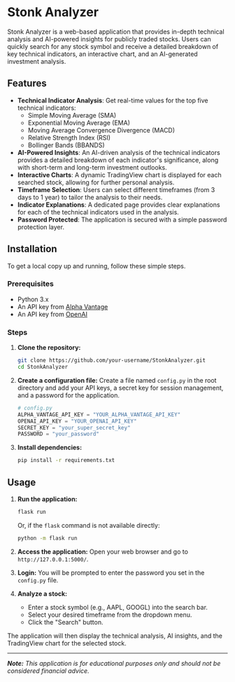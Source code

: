 # Stonk Analyzer

Stonk Analyzer is a web-based application that provides in-depth technical analysis and AI-powered insights for publicly traded stocks. Users can quickly search for any stock symbol and receive a detailed breakdown of key technical indicators, an interactive chart, and an AI-generated investment analysis.

## Features

-   **Technical Indicator Analysis**: Get real-time values for the top five technical indicators:
    -   Simple Moving Average (SMA)
    -   Exponential Moving Average (EMA)
    -   Moving Average Convergence Divergence (MACD)
    -   Relative Strength Index (RSI)
    -   Bollinger Bands (BBANDS)
-   **AI-Powered Insights**: An AI-driven analysis of the technical indicators provides a detailed breakdown of each indicator's significance, along with short-term and long-term investment outlooks.
-   **Interactive Charts**: A dynamic TradingView chart is displayed for each searched stock, allowing for further personal analysis.
-   **Timeframe Selection**: Users can select different timeframes (from 3 days to 1 year) to tailor the analysis to their needs.
-   **Indicator Explanations**: A dedicated page provides clear explanations for each of the technical indicators used in the analysis.
-   **Password Protected**: The application is secured with a simple password protection layer.

## Installation

To get a local copy up and running, follow these simple steps.

### Prerequisites

-   Python 3.x
-   An API key from [Alpha Vantage](https://www.alphavantage.co/support/#api-key)
-   An API key from [OpenAI](https://platform.openai.com/api-keys)

### Steps

1.  **Clone the repository:**
    ```sh
    git clone https://github.com/your-username/StonkAnalyzer.git
    cd StonkAnalyzer
    ```

2.  **Create a configuration file:**
    Create a file named `config.py` in the root directory and add your API keys, a secret key for session management, and a password for the application.

    ```python
    # config.py
    ALPHA_VANTAGE_API_KEY = "YOUR_ALPHA_VANTAGE_API_KEY"
    OPENAI_API_KEY = "YOUR_OPENAI_API_KEY"
    SECRET_KEY = "your_super_secret_key"
    PASSWORD = "your_password"
    ```

3.  **Install dependencies:**
    ```sh
    pip install -r requirements.txt
    ```

## Usage

1.  **Run the application:**
    ```sh
    flask run
    ```
    Or, if the `flask` command is not available directly:
    ```sh
    python -m flask run
    ```

2.  **Access the application:**
    Open your web browser and go to `http://127.0.0.1:5000/`.

3.  **Login:**
    You will be prompted to enter the password you set in the `config.py` file.

4.  **Analyze a stock:**
    -   Enter a stock symbol (e.g., AAPL, GOOGL) into the search bar.
    -   Select your desired timeframe from the dropdown menu.
    -   Click the "Search" button.

The application will then display the technical analysis, AI insights, and the TradingView chart for the selected stock.

---
_**Note:** This application is for educational purposes only and should not be considered financial advice._ 